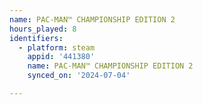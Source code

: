 ```yaml
---
name: PAC-MAN™ CHAMPIONSHIP EDITION 2
hours_played: 8
identifiers:
  - platform: steam
    appid: '441380'
    name: PAC-MAN™ CHAMPIONSHIP EDITION 2
    synced_on: '2024-07-04'

---
```

